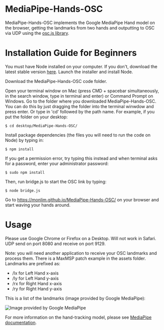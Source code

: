 # MediaPipe-Hands-OSC
MediaPipe-Hands-OSC implements the Google MediaPipe Hand model on the browser, getting the landmarks from two hands and outputting to OSC via UDP using the [osc.js library](https://github.com/adzialocha/osc-js#osc-js).

# Installation Guide for Beginners
You must have Node installed on your computer. If you don't, download the latest stable version [here](https://nodejs.org/en/). Launch the installer and install Node.

Download the MediaPipe-Hands-OSC code folder.

Open your terminal window on Mac (press CMD + spacebar simultaneously, in the search window, type in terminal and enter) or Command Prompt on Windows. Go to the folder where you downloaded MediaPipe-Hands-OSC. You can do this by just dragging the folder into the terminal winwdow and press enter. Or type in 'cd' followed by the path name. For example, if you put the folder on your desktop:

```$ cd desktop/MediaPipe-Hands-OSC/```

Install package dependencies (the files you will need to run the code on Node) by typing in:

```$ npm install```

If you get a permission error, try typing this instead and when terminal asks for a password, enter your administrator password:

```$ sudo npm install```

Then, run bridge.js to start the OSC link by typing:

```$ node bridge.js```

Go to https://monlim.github.io/MediaPipe-Hands-OSC/ on your browser and start waving your hands around.

# Usage
Please use Google Chrome or Firefox on a Desktop. Will not work in Safari. UDP send on port 8080 and receive on port 9129.

Note: you will need another application to receive your OSC landmarks and process them. There is a MaxMSP patch example in the assets folder. Landmarks are prefixed as:

* /lx for Left Hand x-axis 
* /ly for Left Hand y-axis
* /rx for Right Hand x-axis
* /ry for Right Hand y-axis

This is a list of the landmarks (image provided by Google MediaPipe):

![Image provided by Google MediaPipe](https://monlim.github.io/MediaPipe-Hands-OSC/assets/Mediapipe_Hand_landmarks.png)

For more information on the hand-tracking model, please see [MediaPipe documentation](https://google.github.io/mediapipe/solutions/hands.html).
